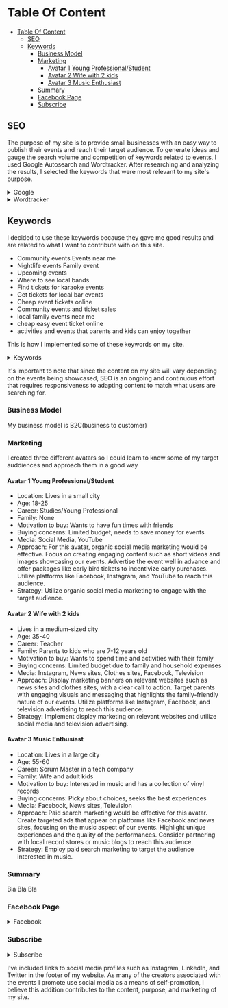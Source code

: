 # Table Of Content
- [Table Of Content](#table-of-content)
  - [SEO](#seo)
  - [Keywords](#keywords)
    - [Business Model](#business-model)
    - [Marketing](#marketing)
      - [Avatar 1 Young Professional/Student](#avatar-1-young-professionalstudent)
      - [Avatar 2 Wife with 2 kids](#avatar-2-wife-with-2-kids)
      - [Avatar 3 Music Enthusiast](#avatar-3-music-enthusiast)
    - [Summary](#summary)
    - [Facebook Page](#facebook-page)
    - [Subscribe](#subscribe)


## SEO

The purpose of my site is to provide small businesses with an easy way to publish their events and reach their target audience. To generate ideas and gauge the search volume and competition of keywords related to events, I used Google Autosearch and Wordtracker. After researching and analyzing the results, I selected the keywords that were most relevant to my site's purpose.

<details>
  <summary>Google</summary>
  <img src="pictures/google1.png" alt="Image description">
  <img src="pictures/google2.png" alt="Image description">
</details>

<details>
  <summary>Wordtracker</summary>
  <img src="pictures/cheap.png" alt="Image description">
  <img src="pictures/family.png" alt="Image description">
</details>

## Keywords

I decided to use these keywords because they gave me good results and are related to what I want to contribute with on this site.

- Community events Events near me
- Nightlife events Family event
- Upcoming events
- Where to see local bands
- Find tickets for karaoke events
- Get tickets for local bar events
- Cheap event tickets online
- Community events and ticket sales
- local family events near me
- cheap easy event ticket online
- activities and events that parents and kids can enjoy together

This is how I implemented some of these keywords on my site.

<details>
<summary>Keywords</summary>
  <img src="pictures/homeseo2.png" alt="Image description">
  <img src="pictures/description.png" alt="Image description">
</details>

It's important to note that since the content on my site will vary depending on the events being showcased, SEO is an ongoing and continuous effort that requires responsiveness to adapting content to match what users are searching for.

### Business Model
My business model is B2C(business to customer)

### Marketing
I created three different avatars so I could learn to know some of my target auddiences and approach them in a good way

#### Avatar 1 Young Professional/Student

- Location: Lives in a small city
- Age: 18-25
- Career: Studies/Young Professional
- Family: None
- Motivation to buy: Wants to have fun times with friends
- Buying concerns: Limited budget, needs to save money for events
- Media: Social Media, YouTube
- Approach: For this avatar, organic social media marketing would be effective. Focus on creating engaging content such as short videos and images showcasing our events. Advertise the event well in advance and offer packages like early bird tickets to incentivize early purchases. Utilize platforms like Facebook, Instagram, and YouTube to reach this audience.
- Strategy: Utilize organic social media marketing to engage with the target audience.

#### Avatar 2 Wife with 2 kids

- Lives in a medium-sized city
- Age: 35-40
- Career: Teacher
- Family: Parents to kids who are 7-12 years old
- Motivation to buy: Wants to spend time and activities with their family
- Buying concerns: Limited budget due to family and household expenses
- Media: Instagram, News sites, Clothes sites, Facebook, Television
- Approach: Display marketing banners on relevant websites such as news sites and clothes sites, with a clear call to action. Target parents with engaging visuals and messaging that highlights the family-friendly nature of our events. Utilize platforms like Instagram, Facebook, and television advertising to reach this audience.
- Strategy: Implement display marketing on relevant websites and utilize social media and television advertising.

#### Avatar 3 Music Enthusiast
- Location: Lives in a large city
- Age: 55-60
- Career: Scrum Master in a tech company
- Family: Wife and adult kids
- Motivation to buy: Interested in music and has a collection of vinyl records
- Buying concerns: Picky about choices, seeks the best experiences
- Media: Facebook, News sites, Television
- Approach: Paid search marketing would be effective for this avatar. Create targeted ads that appear on platforms like Facebook and news sites, focusing on the music aspect of our events. Highlight unique experiences and the quality of the performances. Consider partnering with local record stores or music blogs to reach this audience.
- Strategy: Employ paid search marketing to target the audience interested in music.

### Summary

Bla Bla Bla

### Facebook Page

<details>
  <summary>Facebook</summary>
  <img src="pictures/facebook1.png" alt="Image description">
  <img src="pictures/facebook2.png" alt="Image description">
  <img src="pictures/facebook3.png" alt="Image description">
</details>

### Subscribe

<details>
  <summary>Subscribe</summary>
  <img src="pictures/subscribe1.png" alt="Image description">
  <img src="pictures/subscribe2.png" alt="Image description">
</details>

I've included links to social media profiles such as Instagram, LinkedIn, and Twitter in the footer of my website. As many of the creators associated with the events I promote use social media as a means of self-promotion, I believe this addition contributes to the content, purpose, and marketing of my site.
